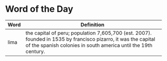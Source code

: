 # Word of the Day

|Word|Definition|
|---|---|
|lima|the capital of peru; population 7,605,700 (est. 2007). founded in 1535 by francisco pizarro, it was the capital of the spanish colonies in south america until the 19th century.|